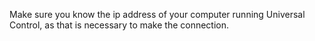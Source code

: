 Make sure you know the ip address of your computer running Universal Control, as that is necessary to make the connection.

